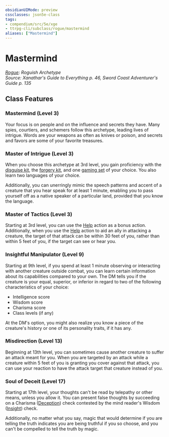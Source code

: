 ```yaml
---
obsidianUIMode: preview
cssclasses: json5e-class
tags:
- compendium/src/5e/xge
- ttrpg-cli/subclass/rogue/mastermind
aliases: ["Mastermind"]
---
```

# Mastermind
*[Rogue](rogue.md): Roguish Archetype*  
*Source: Xanathar's Guide to Everything p. 46, Sword Coast Adventurer's Guide p. 135*  


## Class Features

### Mastermind (Level 3)

Your focus is on people and on the influence and secrets they have. Many spies, courtiers, and schemers follow this archetype, leading lives of intrigue. Words are your weapons as often as knives or poison, and secrets and favors are some of your favorite treasures.

### Master of Intrigue (Level 3)

When you choose this archetype at 3rd level, you gain proficiency with the [disguise kit](/3-Mechanics/CLI/items/disguise-kit.md), the [forgery kit](/3-Mechanics/CLI/items/forgery-kit.md), and one [gaming set](/3-Mechanics/CLI/items/gaming-set.md) of your choice. You also learn two languages of your choice.

Additionally, you can unerringly mimic the speech patterns and accent of a creature that you hear speak for at least 1 minute, enabling you to pass yourself off as a native speaker of a particular land, provided that you know the language.

### Master of Tactics (Level 3)

Starting at 3rd level, you can use the [Help](/3-Mechanics/CLI/rules/actions.md#Help) action as a bonus action. Additionally, when you use the [Help](/3-Mechanics/CLI/rules/actions.md#Help) action to aid an ally in attacking a creature, the target of that attack can be within 30 feet of you, rather than within 5 feet of you, if the target can see or hear you.

### Insightful Manipulator (Level 9)

Starting at 9th level, if you spend at least 1 minute observing or interacting with another creature outside combat, you can learn certain information about its capabilities compared to your own. The DM tells you if the creature is your equal, superior, or inferior in regard to two of the following characteristics of your choice:

- Intelligence score  
- Wisdom score  
- Charisma score  
- Class levels (if any)  

At the DM's option, you might also realize you know a piece of the creature's history or one of its personality traits, if it has any.

### Misdirection (Level 13)

Beginning at 13th level, you can sometimes cause another creature to suffer an attack meant for you. When you are targeted by an attack while a creature within 5 feet of you is granting you cover against that attack, you can use your reaction to have the attack target that creature instead of you.

### Soul of Deceit (Level 17)

Starting at 17th level, your thoughts can't be read by telepathy or other means, unless you allow it. You can present false thoughts by succeeding on a Charisma ([Deception](/3-Mechanics/CLI/rules/skills.md#Deception)) check contested by the mind reader's Wisdom ([Insight](/3-Mechanics/CLI/rules/skills.md#Insight)) check.

Additionally, no matter what you say, magic that would determine if you are telling the truth indicates you are being truthful if you so choose, and you can't be compelled to tell the truth by magic.